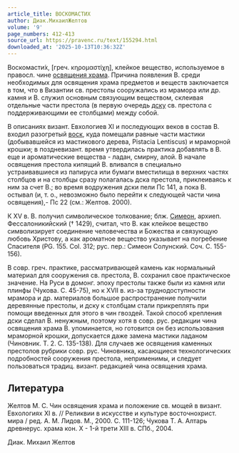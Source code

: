 ```yaml
---
article_title: ВОСКОМАСТИХ
author: Диак.МихаилЖелтов
volume: '9'
page_numbers: 412-413
source_url: https://pravenc.ru/text/155294.html
downloaded_at: '2025-10-13T10:36:32Z'
---
```


Воскомасти́х, [греч. κηρομαστίχη], клейкое вещество, используемое в правосл. чине [освящения храма](<https://pravenc.ru/text/освящения храма.html>). Причина появления В. среди необходимых для освящения храма предметов и веществ заключается в том, что в Византии св. престолы сооружались из мрамора или др. камня и В. служил основным связующим веществом, склеивая отдельные части престола (в первую очередь [дску](https://pravenc.ru/text/дску.html) св. престола с поддерживающими ее столбцами) между собой.

В описаниях визант. Евхологиев XI и последующих веков в состав В. входил разогретый [воск](https://pravenc.ru/text/воск.html), куда помещали равные части мастики (добывавшейся из мастикового дерева, Pistacia Lentiscus) и мраморной крошки; в поздневизант. время утвердилась практика добавлять в В. еще и ароматические вещества - ладан, смирну, алой. В начале освящения престола кипящий В. вливался в специально устраивавшиеся из папируса или бумаги вместилища в верхних частях столбцов и на столбцы сразу полагалась дска престола, приклеиваясь к ним за счет В.; во время водружения дски пели Пс 141, а пока В. остывал (и, т. о., невозможно было перейти к следующей части чина освящения),- Пс 22 (см.: Желтов. 2000).

К XV в. В. получил символическое толкование; блж. [Симеон](https://pravenc.ru/text/Симеон.html), архиеп. Фессалоникийский († 1429), считал, что В. как клейкое вещество символизирует соединение человечества и Божества и связующую любовь Христову, а как ароматное вещество указывает на погребение Спасителя (PG. 155. Col. 312; рус. пер.: Симеон Солунский. Соч. С. 155-156).

В совр. греч. практике, рассматривающей камень как нормальный материал для сооружения св. престола, В. сохранил свое практическое значение. На Руси в домонг. эпоху престолы также были из камня или плинфы (Чукова. С. 45-75), но к XVII в. из-за труднодоступности мрамора и др. материалов большое распространение получили деревянные престолы, и дску к столбцам стали прикреплять при помощи введенных для этого в чин гвоздей. Такой способ крепления дски сделал В. ненужным, поэтому хотя в совр. рус. редакции чина освящения храма В. упоминается, но готовится он без использования мраморной крошки, допускается даже замена мастики ладаном (Чиновник. Т. 2. С. 135-138). Для случаев же освящения каменных престолов рубрики совр. рус. Чиновника, касающиеся технологических подробностей сооружения престола, неприменимы, и следует пользоваться традиц. визант. редакцией чина освящения храма.

## Литература

Желтов М. С. Чин освящения храма и положение св. мощей в визант. Евхологиях XI в. // Реликвии в искусстве и культуре восточнохрист. мира / ред. А. М. Лидов. М., 2000. С. 111-126; Чукова Т. А. Алтарь древнерус. храма кон. X - 1-й трети XIII в. СПб., 2004.

Диак.  Михаил   Желтов
